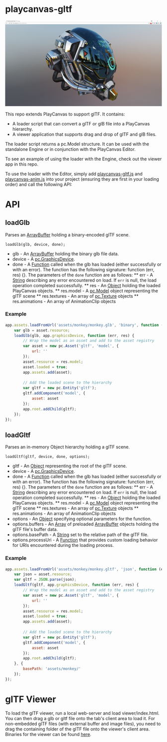 # playcanvas-gltf
![gtTF viewer](/images/playcanvas-gltf-viewer.jpg?raw=true "glTF Viewer")

This repo extends PlayCanvas to support glTF. It contains:

* A loader script that can convert a glTF or glB file into a PlayCanvas hierarchy.
* A viewer application that supports drag and drop of glTF and glB files.

The loader script returns a pc.Model structure. It can be used with the standalone Engine or in conjunction with the PlayCanvas Editor.

To see an example of using the loader with the Engine, check out the viewer app in this repo.

To use the loader with the Editor, simply add [playcanvas-gltf.js](https://github.com/playcanvas/playcanvas-gltf/blob/master/src/playcanvas-gltf.js) and [playcanvas-anim.js](https://github.com/playcanvas/playcanvas-gltf/blob/master/src/playcanvas-anim.js) into your project (ensuring they are first in your loading order) and call the following API:

# API

## loadGlb
Parses an [ArrayBuffer](https://developer.mozilla.org/en-US/docs/Web/JavaScript/Reference/Global_Objects/ArrayBuffer) holding a binary-encoded glTF scene.
```
loadGlb(glb, device, done);
```
* glb - An [ArrayBuffer](https://developer.mozilla.org/en-US/docs/Web/JavaScript/Reference/Global_Objects/ArrayBuffer) holding the binary glb file data.
* device - A [pc.GraphicsDevice](https://developer.playcanvas.com/en/api/pc.GraphicsDevice.html).
* done - A [Function](https://developer.mozilla.org/en-US/docs/Web/JavaScript/Reference/Global_Objects/Function) called when the glb has loaded (either successfully or with an error). The function has the following signature: function (err, res) {}. The parameters of the ```done``` function are as follows:
** err - A [String](https://developer.mozilla.org/en-US/docs/Web/JavaScript/Reference/Global_Objects/String) describing any error encountered on load. If ```err``` is null, the load operation completed successfully.
** res - An [Object](https://developer.mozilla.org/en-US/docs/Web/JavaScript/Reference/Global_Objects/Object) holding the loaded PlayCanvas objects.
** res.model - A [pc.Model](https://developer.playcanvas.com/en/api/pc.Model.html) object representing the glTF scene
** res.textures - An array of [pc.Texture](https://developer.playcanvas.com/en/api/pc.Texture.html) objects
** res.animations - An array of AnimationClip objects

### Example
```javascript
app.assets.loadFromUrl('assets/monkey/monkey.glb', 'binary', function (err, asset) {
    var glb = asset.resource;
    loadGlb(glb, app.graphicsDevice, function (err, res) {
        // Wrap the model as an asset and add to the asset registry
        var asset = new pc.Asset('gltf', 'model', {
            url: ''
        });
        asset.resource = res.model;
        asset.loaded = true;
        app.assets.add(asset);

        // Add the loaded scene to the hierarchy
        var gltf = new pc.Entity('gltf');
        gltf.addComponent('model', {
            asset: asset
        });
        app.root.addChild(gltf);
    });
});
```

## loadGltf
Parses an in-memory Object hierarchy holding a glTF scene.
```
loadGltf(gltf, device, done, options);
```
* gltf - An [Object](https://developer.mozilla.org/en-US/docs/Web/JavaScript/Reference/Global_Objects/Object) representing the root of the glTF scene.
* device - A [pc.GraphicsDevice](https://developer.playcanvas.com/en/api/pc.GraphicsDevice.html).
* done - A [Function](https://developer.mozilla.org/en-US/docs/Web/JavaScript/Reference/Global_Objects/Function) called when the glb has loaded (either successfully or with an error). The function has the following signature: function (err, res) {}. The parameters of the ```done``` function are as follows:
** err - A [String](https://developer.mozilla.org/en-US/docs/Web/JavaScript/Reference/Global_Objects/String) describing any error encountered on load. If ```err``` is null, the load operation completed successfully.
** res - An [Object](https://developer.mozilla.org/en-US/docs/Web/JavaScript/Reference/Global_Objects/Object) holding the loaded PlayCanvas objects.
** res.model - A [pc.Model](https://developer.playcanvas.com/en/api/pc.Model.html) object representing the glTF scene
** res.textures - An array of [pc.Texture](https://developer.playcanvas.com/en/api/pc.Texture.html) objects
** res.animations - An array of AnimationClip objects
* options - An [Object](https://developer.mozilla.org/en-US/docs/Web/JavaScript/Reference/Global_Objects/Object) specifying optional parameters for the function.
* options.buffers - An [Array](https://developer.mozilla.org/en-US/docs/Web/JavaScript/Reference/Global_Objects/Array) of preloaded [ArrayBuffer](https://developer.mozilla.org/en-US/docs/Web/JavaScript/Reference/Global_Objects/ArrayBuffer) objects holding the glTF file's buffer data.
* options.basePath - A [String](https://developer.mozilla.org/en-US/docs/Web/JavaScript/Reference/Global_Objects/String) set to the relative path of the glTF file.
* options.processUri - A [Function](https://developer.mozilla.org/en-US/docs/Web/JavaScript/Reference/Global_Objects/Function) that provides custom loading behavior for URIs encountered during the loading process.

### Example
```javascript
app.assets.loadFromUrl('assets/monkey/monkey.gltf', 'json', function (err, asset) {
    var json = asset.resource;
    var gltf = JSON.parse(json);
    loadGltf(gltf, app.graphicsDevice, function (err, res) {
        // Wrap the model as an asset and add to the asset registry
        var asset = new pc.Asset('gltf', 'model', {
            url: ''
        });
        asset.resource = res.model;
        asset.loaded = true;
        app.assets.add(asset);

        // Add the loaded scene to the hierarchy
        var gltf = new pc.Entity('gltf');
        gltf.addComponent('model', {
            asset: asset
        });
        app.root.addChild(gltf);
    }, {
        basePath: 'assets/monkey/'
    });
});
```

# glTF Viewer
To load the glTF viewer, run a local web-server and load viewer/index.html. You can then drag a glb or gltf file onto the tab's client area to load it. For non-embedded glTF files (with external buffer and image files), you need to drag the containing folder of the glTF file onto the viewer's client area. Binaries for the viewer can be found [here](https://github.com/playcanvas/playcanvas-gltf/releases).
